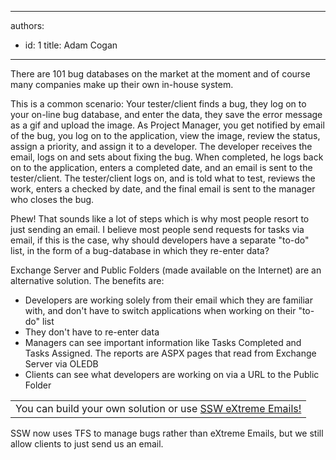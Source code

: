

---
authors:
  - id: 1
    title: Adam Cogan
---




<span class='intro'> There are 101 bug databases on the market at the moment and of course many companies make up their own in-house system.
 </span>


  <img alt="" class="ms-rteCustom-ImageArea" style="border&#58;0px solid;" src="/Management/RulesToSuccessfulProjects/PublishingImages/bugs.jpg" align="right" border="0" />
<p>This is a common scenario&#58; Your tester/client finds a bug, they log on to your on-line bug database, and enter the data, they save the error message as a gif and upload the image. As Project Manager, you get notified by email of the bug, you log on to the application, view the image, review the status, assign a priority, and assign it to a developer. The developer receives the email, logs on and sets about fixing the bug. When completed, he logs back on to the application, enters a completed date, and an email is sent to the tester/client. The tester/client logs on, and is told what to test, reviews the work, enters a checked by date, and the final email is sent to the manager who closes the bug. </p>
<p>Phew! That sounds like a lot of steps which is why most people resort to just sending an email. I believe most people send requests for tasks via email, if this is the case, why should developers have a separate &quot;to-do&quot; list, in the form of a bug-database in which they re-enter data? </p>
<p>Exchange Server and Public Folders (made available on the Internet) are an alternative solution. The benefits are&#58; </p>
<ul>
    <li>Developers are working solely from their email which they are familiar with, and don't have to switch applications when working on their &quot;to-do&quot; list </li>
    <li>They don't have to re-enter data </li>
    <li>Managers can see important information like Tasks Completed and Tasks Assigned. The reports are ASPX pages that read from Exchange Server via OLEDB </li>
    <li>Clients can see what developers are working on via a URL to the Public Folder</li>
</ul>
<p>
<table class="clsSSWProductTable">
    <tbody>
        <tr>
            <td>You can build your own solution or use <a href="http&#58;//www.ssw.com.au/ssw/ExtremeEmails/Default.aspx">SSW eXtreme Emails!</a> </td>
        </tr>
    </tbody>
</table>
</p>
SSW now uses TFS to manage bugs rather than eXtreme Emails, but we still allow clients to just send us an email.



